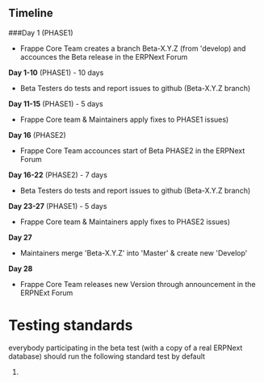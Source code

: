 ## Timeline

###Day 1 (PHASE1)  
- Frappe Core Team creates a branch Beta-X.Y.Z (from 'develop) and accounces the Beta release in the ERPNext Forum

**Day 1-10** (PHASE1) - 10 days  
- Beta Testers do tests and report issues to github (Beta-X.Y.Z branch)

**Day 11-15** (PHASE1) - 5 days
- Frappe Core team & Maintainers apply fixes to PHASE1 issues)

**Day 16** (PHASE2)  
- Frappe Core Team accounces start of Beta PHASE2 in the ERPNext Forum

**Day 16-22** (PHASE2) - 7 days  
- Beta Testers do tests and report issues to github (Beta-X.Y.Z branch)

**Day 23-27** (PHASE1) - 5 days  
- Frappe Core team & Maintainers apply fixes to PHASE2 issues)

**Day 27**  
- Maintainers merge 'Beta-X.Y.Z' into 'Master' & create new 'Develop'

**Day 28**
- Frappe Core Team releases new Version through announcement in the ERPNExt Forum


# Testing standards

everybody participating in the beta test (with a copy of a real ERPNext database) should run the following standard test by default

1. 
